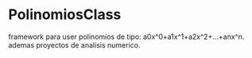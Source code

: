 PolinomiosClass
===============

framework para user polinomios de tipo: a0x^0+a1x^1+a2x^2+...+anx^n. ademas proyectos de analisis numerico.
